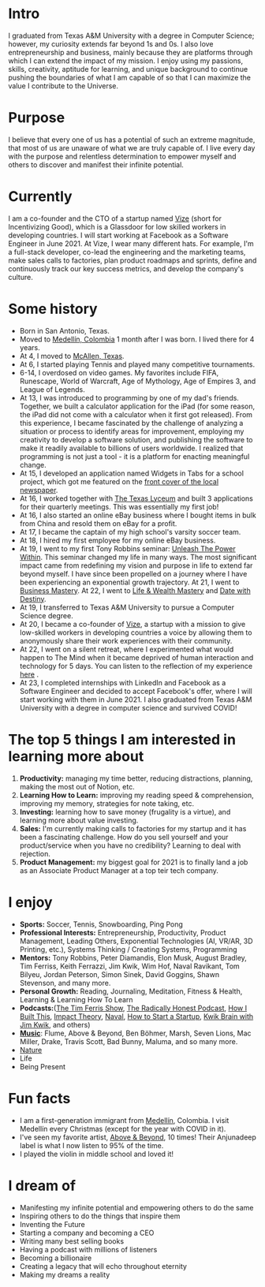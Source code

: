 # Intro

I graduated from Texas A&M University with a degree in Computer Science; however, my curiosity extends far beyond 1s and 0s. I also love entrepreneurship and business, mainly because they are platforms through which I can extend the impact of my mission. I enjoy using my passions, skills, creativity, aptitude for learning, and unique background to continue pushing the boundaries of what I am capable of so that I can maximize the value I contribute to the Universe.

# Purpose

I believe that every one of us has a potential of such an extreme magnitude, that most of us are unaware of what we are truly capable of. I live every day with the purpose and relentless determination to empower myself and others to discover and manifest their infinite potential.

# Currently

I am a co-founder and the CTO of a startup named [Vize](https://www.vize.mx/acerca-de-nosotros) (short for Incentivizing Good), which is a Glassdoor for low skilled workers in developing countries. I will start working at Facebook as a Software Engineer in June 2021. At Vize, I wear many different hats. For example, I'm a full-stack developer, co-lead the engineering and the marketing teams, make sales calls to factories, plan product roadmaps and sprints, define and continuously track our key success metrics, and develop the company's culture.

# Some history

- Born in San Antonio, Texas.
- Moved to [Medellín, Colombia](https://cdn.kimkim.com/files/a/content_articles/featured_photos/1ad949c863a201daf8589433b4b4f53dcea9bacb/big-2c865b81ba2b66d13bb814a304041332.jpg) 1 month after I was born. I lived there for 4 years.
- At 4, I moved to [McAllen, Texas](https://en.wikipedia.org/wiki/McAllen,_Texas).
- At 6, I started playing Tennis and played many competitive tournaments.
- 6-14, I overdosed on video games. My favorites include FIFA, Runescape, World of Warcraft, Age of Mythology, Age of Empires 3, and League of Legends.
- At 13, I was introduced to programming by one of my dad's friends. Together, we built a calculator application for the iPad (for some reason, the iPad did not come with a calculator when it first got released). From this experience, I became fascinated by the challenge of analyzing a situation or process to identify areas for improvement, employing my creativity to develop a software solution, and publishing the software to make it readily available to billions of users worldwide. I realized that programming is not just a tool - it is a platform for enacting meaningful change.
- At 15, I developed an application named Widgets in Tabs for a school project, which got me featured on the [front cover of the local newspaper](https://www.yourconroenews.com/neighborhood/moco/news/article/Teen-develops-iTunes-app-Widget-Tabs-9261552.php).
- At 16, I worked together with [The Texas Lyceum](https://www.texaslyceum.org/) and built 3 applications for their quarterly meetings. This was essentially my first job!
- At 16, I also started an online eBay business where I bought items in bulk from China and resold them on eBay for a profit.
- At 17, I became the captain of my high school's varsity soccer team.
- At 18, I hired my first employee for my online eBay business.
- At 19, I went to my first Tony Robbins seminar: [Unleash The Power Within](https://www.tonyrobbins.com/events/unleash-the-power-within/). This seminar changed my life in many ways. The most significant impact came from redefining my vision and purpose in life to extend far beyond myself. I have since been propelled on a journey where I have been experiencing an exponential growth trajectory. At 21, I went to [Business Mastery](https://www.tonyrobbins.com/events/business-mastery/). At 22, I went to [Life & Wealth Mastery](https://www.tonyrobbins.com/events/life-wealth-mastery/) and [Date with Destiny](https://www.tonyrobbins.com/events/date-with-destiny/).
- At 19, I transferred to Texas A&M University to pursue a Computer Science degree.
- At 20, I became a co-founder of [Vize](https://incentivizinggood.com/), a startup with a mission to give low-skilled workers in developing countries a voice by allowing them to anonymously share their work experiences with their community.
- At 22, I went on a silent retreat, where I experimented what would happen to The Mind when it became deprived of human interaction and technology for 5 days. You can listen to the reflection of my experience [here](https://infinitemindspodcast.com/2020/04/30/2-silent-retreat-reflection-the-infinite-journey-of-discovering-your-true-self/) .
- At 23, I completed internships with LinkedIn and Facebook as a Software Engineer and decided to accept Facebook's offer, where I will start working with them in June 2021. I also graduated from Texas A&M University with a degree in computer science and survived COVID!

# The top 5 things I am interested in learning more about

1. **Productivity:** managing my time better, reducing distractions, planning, making the most out of Notion, etc.
2. **Learning How to Learn:** improving my reading speed & comprehension, improving my memory, strategies for note taking, etc.
3. **Investing:** learning how to save money (frugality is a virtue), and learning more about value investing.
4. **Sales:** I'm currently making calls to factories for my startup and it has been a fascinating challenge. How do you sell yourself and your product/service when you have no credibility? Learning to deal with rejection.
5. **Product Management:** my biggest goal for 2021 is to finally land a job as an Associate Product Manager at a top teir tech company.

# I enjoy

- **Sports:** Soccer, Tennis, Snowboarding, Ping Pong
- **Professional Interests:** Entrepreneurship, Productivity, Product Management, Leading Others, Exponential Technologies (AI, VR/AR, 3D Printing, etc.), Systems Thinking / Creating Systems, Programming
- **Mentors:** Tony Robbins, Peter Diamandis, Elon Musk, August Bradley, Tim Ferriss, Keith Ferrazzi, Jim Kwik, Wim Hof, Naval Ravikant, Tom Bilyeu, Jordan Peterson, Simon Sinek, David Goggins, Shawn Stevenson, and many more.
- **Personal Growth:** Reading, Journaling, Meditation, Fitness & Health, Learning & Learning How To Learn
- **Podcasts:**([The Tim Ferris Show](https://tim.blog/podcast/), [The Radically Honest Podcast](https://radicallyhonestpodcast.com/), [How I Built This](https://www.npr.org/podcasts/510313/how-i-built-this), [Impact Theory](https://impacttheory.com/), [Naval](https://nav.al/), [How to Start a Startup](https://player.fm/series/how-to-start-a-startup), [Kwik Brain with Jim Kwik](https://podcasts.apple.com/us/podcast/kwik-brain-with-jim-kwik/id1208024744), and others)
- [**Music**](https://open.spotify.com/user/126161110?si=80ma-a3bSpexjCqJ75TW-w): Flume, Above & Beyond, Ben Böhmer, Marsh, Seven Lions, Mac Miller, Drake, Travis Scott, Bad Bunny, Maluma, and so many more.
- [Nature](https://www.youtube.com/watch?v=Y2SGfMcemaM)
- Life
- Being Present

# Fun facts

- I am a first-generation immigrant from [Medellín](https://en.wikipedia.org/wiki/Medell%C3%ADn), Colombia. I visit Medellín every Christmas (except for the year with COVID in it).
- I've seen my favorite artist, [Above & Beyond](https://open.spotify.com/artist/10gzBoINW3cLJfZUka8Zoe?si=Nsrna9tfStS4kiFpQHkMuA), 10 times! Their Anjunadeep label is what I now listen to 95% of the time.
- I played the violin in middle school and loved it!

# I dream of

- Manifesting my infinite potential and empowering others to do the same
- Inspiring others to do the things that inspire them
- Inventing the Future
- Starting a company and becoming a CEO
- Writing many best selling books
- Having a podcast with millions of listeners
- Becoming a billionaire
- Creating a legacy that will echo throughout eternity
- Making my dreams a reality
